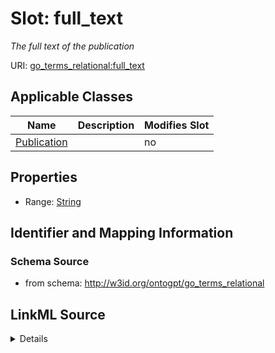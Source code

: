 

# Slot: full_text


_The full text of the publication_



URI: [go_terms_relational:full_text](http://w3id.org/ontogpt/go_terms_relationalfull_text)



<!-- no inheritance hierarchy -->





## Applicable Classes

| Name | Description | Modifies Slot |
| --- | --- | --- |
| [Publication](Publication.md) |  |  no  |







## Properties

* Range: [String](String.md)





## Identifier and Mapping Information







### Schema Source


* from schema: http://w3id.org/ontogpt/go_terms_relational




## LinkML Source

<details>
```yaml
name: full_text
description: The full text of the publication
from_schema: http://w3id.org/ontogpt/go_terms_relational
rank: 1000
alias: full_text
owner: Publication
domain_of:
- Publication
range: string

```
</details>